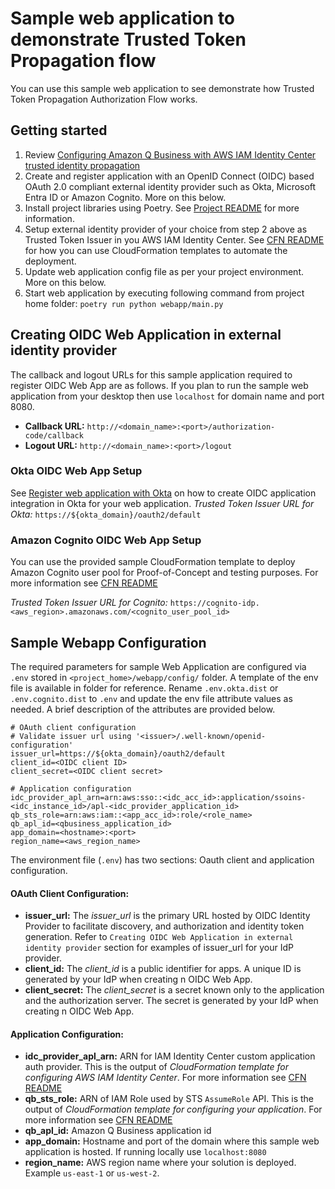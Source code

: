 # Sample web application to demonstrate Trusted Token Propagation flow

You can use this sample web application to see demonstrate how Trusted Token Propagation Authorization Flow works.

## Getting started
1. Review [Configuring Amazon Q Business with AWS IAM Identity Center trusted identity propagation](../docs/tutorials/idc/intro-idc-tti.md)
2. Create and register application with an OpenID Connect (OIDC) based OAuth 2.0 compliant external identity provider such as Okta, Microsoft Entra ID or Amazon Cognito. More on this below.
3. Install project libraries using Poetry. See [Project README](../README.md) for more information.
4. Setup external identity provider of your choice from step 2 above as Trusted Token Issuer in you AWS IAM Identity Center. See [CFN README](../cf/README.md) for how you can use CloudFormation templates to automate the deployment.
5. Update web application config file as per your project environment. More on this below.
6. Start web application by executing following command from project home folder: `poetry run python webapp/main.py`

## Creating OIDC Web Application in external identity provider
The callback and logout URLs for this sample application required to register OIDC Web App are as follows. If you plan to run the sample web application from your desktop then use `localhost` for domain name and port 8080.
* **Callback URL:** `http://<domain_name>:<port>/authorization-code/callback`
* **Logout URL:** `http://<domain_name>:<port>/logout`

### Okta OIDC Web App Setup
See [Register web application with Okta](../docs/tutorials/okta/register-webapp-with-okta.md) on how to create OIDC application integration in Okta for your web application.
_Trusted Token Issuer URL for Okta:_ `https://${okta_domain}/oauth2/default`

### Amazon Cognito OIDC Web App Setup
You can use the provided sample CloudFormation template to deploy Amazon Cognito user pool for Proof-of-Concept and testing purposes. For more information see [CFN README](../cf/README.md)

_Trusted Token Issuer URL for Cognito:_ `https://cognito-idp.<aws_region>.amazonaws.com/<cognito_user_pool_id>`

## Sample Webapp Configuration
The required parameters for sample Web Application are configured via `.env` stored in `<project_home>/webapp/config/` folder. A template of the env file is available in folder for reference. Rename `.env.okta.dist` or `.env.cognito.dist` to `.env` and update the env file attribute values as needed. A brief description of the attributes are provided below.

```
# OAuth client configuration
# Validate issuer url using '<issuer>/.well-known/openid-configuration'
issuer_url=https://${okta_domain}/oauth2/default
client_id=<OIDC client ID>
client_secret=<OIDC client secret>

# Application configuration
idc_provider_apl_arn=arn:aws:sso::<idc_acc_id>:application/ssoins-<idc_instance_id>/apl-<idc_provider_application_id>
qb_sts_role=arn:aws:iam::<app_acc_id>:role/<role_name>
qb_apl_id=<qbusiness_application_id>
app_domain=<hostname>:<port>
region_name=<aws_region_name>
```

The environment file (`.env`) has two sections: Oauth client and application configuration.
#### OAuth Client Configuration:
* **issuer_url:** The _issuer_url_ is the primary URL hosted by OIDC Identity Provider to facilitate discovery, and authorization and identity token generation. Refer to `Creating OIDC Web Application in external identity provider` section for examples of issuer_url for your IdP provider.
* **client_id:** The _client_id_ is a public identifier for apps. A unique ID is generated by your IdP when creating n OIDC Web App.
* **client_secret:** The _client_secret_ is a secret known only to the application and the authorization server. The secret is generated by your IdP when creating n OIDC Web App.

#### Application Configuration:
* **idc_provider_apl_arn:** ARN for IAM Identity Center custom application auth provider. This is the output of _CloudFormation template for configuring AWS IAM Identity Center_. For more information see [CFN README](../cf/README.md)
* **qb_sts_role:** ARN of IAM Role used by STS `AssumeRole` API. This is the output of _CloudFormation template for configuring your application_. For more information see [CFN README](../cf/README.md)
* **qb_apl_id:** Amazon Q Business application id
* **app_domain:** Hostname and port of the domain where this sample web application is hosted. If running locally use `localhost:8080`
* **region_name:** AWS region name where your solution is deployed. Example `us-east-1` or `us-west-2`.
